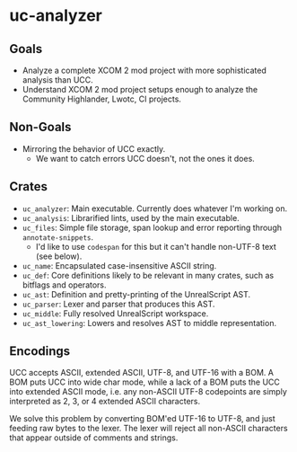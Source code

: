 # uc-analyzer

## Goals

* Analyze a complete XCOM 2 mod project with more sophisticated analysis than UCC.
* Understand XCOM 2 mod project setups enough to analyze the Community Highlander, Lwotc, CI
  projects.

## Non-Goals

* Mirroring the behavior of UCC exactly.
  * We want to catch errors UCC doesn't, not the ones it does.

## Crates

* `uc_analyzer`: Main executable. Currently does whatever I'm working on.
* `uc_analysis`: Librarified lints, used by the main executable.
* `uc_files`: Simple file storage, span lookup and error reporting through `annotate-snippets`.
  * I'd like to use `codespan` for this but it can't handle non-UTF-8 text (see below).
* `uc_name`: Encapsulated case-insensitive ASCII string.
* `uc_def`: Core definitions likely to be relevant in many crates, such as bitflags and operators.
* `uc_ast`: Definition and pretty-printing of the UnrealScript AST.
* `uc_parser`: Lexer and parser that produces this AST.
* `uc_middle`: Fully resolved UnrealScript workspace.
* `uc_ast_lowering`: Lowers and resolves AST to middle representation.

## Encodings

UCC accepts ASCII, extended ASCII, UTF-8, and UTF-16 with a BOM.
A BOM puts UCC into wide char mode, while a lack of a
BOM puts the UCC into extended ASCII mode, i.e. any non-ASCII UTF-8
codepoints are simply interpreted as 2, 3, or 4 extended ASCII characters.

We solve this problem by converting BOM'ed UTF-16 to UTF-8, and just feeding
raw bytes to the lexer. The lexer will reject all non-ASCII characters that
appear outside of comments and strings.
